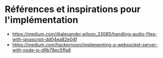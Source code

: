 # Références et inspirations pour l'implémentation

  - https://medium.com/@alexander.wilson_33085/handling-audio-files-with-javascript-dd04ea82e04f
  - https://medium.com/hackernoon/implementing-a-websocket-server-with-node-js-d9b78ec5ffa8

